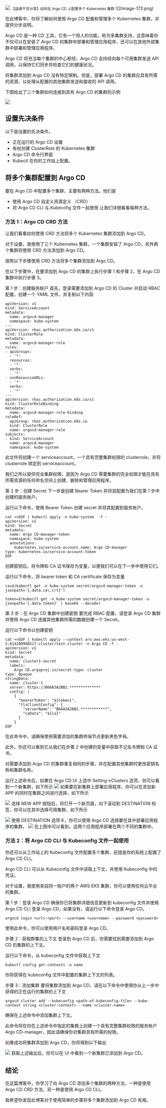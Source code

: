 <img src="/assets/image/k8s.png" style="max-width: 70%; height: auto;">
<small>【运维干货分享】如何在 Argo CD 上配置多个 Kubernetes 集群</small>
![](image-173.png)

在此博客中，你将了解如何使用 Argo CD 配置和管理多个 Kubernetes 集群，并提供分步说明。

Argo CD 是一种 CD 工具，它有一个惊人的功能，称为多集群支持，这意味着你不仅可以在安装了 Argo CD 的集群中部署和管理应用程序，还可以在其他外部集群中部署和管理应用程序。

Argo CD 将充当每个集群的中心枢纽，Argo CD 会持续向每个可用集群发送 API 调用，以保持它们同步并检查它们的健康状况。

将集群添加到 Argo CD 没有特定限制。但是，部署 Argo CD 的集群应具有所需的资源，以处理从配置的其他集群发送和接收的 API 调用。

下图给出了三个集群如何连接到具有 Argo CD 的集群的示例

![](./argo-multi-cluster.gif)

## 设置先决条件
以下是设置的先决条件。

- 正在运行的 Argo CD 设置
- 有权创建 ClusterRole 的 Kubernetes 集群
- Argo CD 命令行界面
- Kubectl 在你的工作站上配置。

## 将多个集群配置到 Argo CD

要在 Argo CD 中配置多个集群，主要有两种方法。他们是

- 使用 Argo CD 自定义资源定义 （CRD）
- 将 Argo CD CLI 与 Kubecofig 文件一起使用
让我们详细看看每种方法。

### 方法 1：Argo CD CRD 方法
让我们看看如何使用 CRD 方法将多个 Kubernetes 集群添加到 Argo CD。

对于设置，我使用了三个 Kubernetes 集群。一个集群安装了 Argo CD，另外两个集群将使用 CRD 方法添加到 Argo CD。

按照以下步骤使用 CRD 方法将多个集群添加到 Argo CD。

在以下步骤中，在要添加到 Argo CD 的集群上执行步骤 1 和步骤 2，在 Argo CD 集群中执行步骤 3。

第 1 步：创建服务帐户
首先，登录需要添加到 Argo CD 的 Cluster 并启动 RBAC 配置，创建一个 YAML 文件，并复制以下内容
```
apiVersion: v1
kind: ServiceAccount
metadata:
  name: argocd-manager
  namespace: kube-system
---
apiVersion: rbac.authorization.k8s.io/v1
kind: ClusterRole
metadata:
  name: argocd-manager-role
rules:
- apiGroups:
  - '*'
  resources:
  - '*'
  verbs:
  - '*'
- nonResourceURLs:
  - '*'
  verbs:
  - '*'
---
apiVersion: rbac.authorization.k8s.io/v1
kind: ClusterRoleBinding
metadata:
  name: argocd-manager-role-binding
roleRef:
  apiGroup: rbac.authorization.k8s.io
  kind: ClusterRole
  name: argocd-manager-role
subjects:
- kind: ServiceAccount
  name: argocd-manager
  namespace: kube-system
```
此文件将创建一个 serviceaccount，一个具有完整集群权限的 clusterrole，并将 clusterrole 绑定到 serviceaccount。

我们之所以提供完全集群权限，是因为 Argo CD 需要集群的完全权限才能在具有所需资源的任何命名空间上创建、删除和管理应用程序。

第 2 步：创建 Secret
下一步是创建 Bearer Token 并将其配置为我们在第 1 步中创建的服务账户。

运行以下命令，使用 Bearer Token 创建 secret 并将其配置到服务账户。
```
cat <<EOF | kubectl apply -n kube-system  -f -
apiVersion: v1
kind: Secret
metadata:
  name: Argo CD-manager-token
  namespace: kube-system
  annotations:
    kubernetes.io/service-account.name: Argo CD-manager
type: kubernetes.io/service-account-token
EOF
```
创建密钥后，将令牌和 CA 证书保存为变量，以便我们可以在下一步中使用它们。

运行以下命令，将 bearer token 和 CA certificate 保存为变量
```
ca=$(kubectl get -n kube-system secret/argocd-manager-token -o jsonpath='{.data.ca\.crt}')

token=$(kubectl get -n kube-system secret/argocd-manager-token -o jsonpath='{.data.token}' | base64 --decode)
```
第 3 步：在 Argo CD 集群中创建密钥
要完成 RBAC 配置，请登录 Argo CD 集群并使用 Argo CD 连接其他集群所需的数据创建一个 Secret。

运行以下命令以创建密钥
```
cat <<EOF | kubectl apply --context arn:aws:eks:us-west-2:814200988517:cluster/test-cluster -n Argo CD -f -
apiVersion: v1
kind: Secret
metadata:
  name: cluster1-secret
  labels:
    Argo CD.argoproj.io/secret-type: cluster
type: Opaque
stringData:
  name: cluster-1
  server: https://B66A3A2BB2.**************
  config: |
    {
      "bearerToken": "${token}",
      "tlsClientConfig": {
        "serverName": "B66A3A2BB2.************",
        "caData": "${ca}"
      }
    }
EOF
```
在此命令中，请确保使用需要添加的集群终端节点更新黑色字母。

此外，你还可以看到它从我们在步骤 2 中创建的变量中获取不记名令牌和 CA 证书。

对需要添加到 Argo CD 的集群重复相同的步骤，并在配置其他集群时更改密钥名称和集群名称。

运行上述命令后，如果在 Argo CD UI 上选中 Setting->Clusters 选项，则可以看到一个新集群，如下所示
![](image-174.png)
如果要在新集群上部署应用程序，你可以在添加新 APP 的同时在集群之间进行选择，如下所示

![](image-175.png)
选择 NEW APP 按钮后，将打开一个新页面，向下滚动到 DESTINATION 标签，你可以在其中选择可用集群，如下所示

![](image-176.png)
使用 DESTINATION 选项卡，你可以使用 Argo CD 选择要在其中部署应用程序的集群。
![](image-177.png)
在上图中可以看到，这两个应用程序部署在两个不同的集群中。

### 方法 2：将 Argo CD CLI 与 Kubeconfig 文件一起使用
你还可以从工作站上的 Kubeconfig 文件配置多个集群，前提是你的系统上配置了 Argo CD CLI。

Argo CD CLI 可以从 Kubeconfig 文件中读取上下文，并使用 Kubeconfig 中的凭证。

对于设置，我使用来自同一账户的两个 AWS EKS 集群，你可以使用任何云平台的集群。

第 1 步：登录 Argo CD
确保你已将集群详细信息更新到 kubeconfig 文件并使用 Argo CD CLI 登录 Argo CD，如果没有，请运行以下命令登录 Argo CD。
```
argocd login <url>:<port> --username <username> --password <password>
```
使用此命令，你可以使用用户名和密码登录 Argo CD。

步骤 2：获取群集的上下文
登录到 Argo CD 后，你需要找到需要添加到 Argo CD 的集群的上下文。

运行以下命令，从 kubeconfig 文件中获取上下文
```
kubectl config get-contexts -o name
```
你将获得在 kubeconfig 文件中配置的集群上下文的列表。

步骤 3：添加集群
要将集群添加到 Argo CD，请在以下命令中使用你从上一步中获得的正在运行的集群的上下文
```
argocd cluster add --kubeconfig <path-of-kubeconfig-file> --kube-context string <cluster-context> --name <cluster-name>
```
确保在上述命令中添加集群上下文。

此命令将在你在上述命令中指定的集群上创建一个具有完整集群权限的服务帐户 Argo CD-manager，因此请确保你对集群具有所需的权限。

如果成功将集群添加到 Argo CD，你将得到以下输出

![](image-178.png)
获取上述输出后，你可以在 UI 中看到一个新集群已添加到 Argo CD。

## 结论
在这篇博客中，你学习了向 Argo CD 添加多个集群的两种方法，一种是使用 Argo CD CRD 方法，另一种是使用 Argo CD CLI。

我希望你发现此博客对于使用简单的步骤将多个集群添加到 Argo CD 有用。